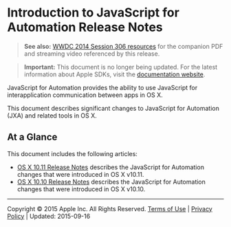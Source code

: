 # Introduction to JavaScript for Automation Release Notes

> **See also:** [WWDC 2014 Session 306 resources](../WWDC-2014-session.md) for the companion PDF and streaming video referenced by this release.

> **Important:** This document is no longer being updated. For the latest information about Apple SDKs, visit the [documentation website](https://developer.apple.com/documentation).

JavaScript for Automation provides the ability to use JavaScript for interapplication communication between apps in OS X.

This document describes significant changes to JavaScript for Automation (JXA) and related tools in OS X.

## At a Glance

This document includes the following articles:

* [OS X 10.11 Release Notes](OSX10-11.html#//apple_ref/doc/uid/TP40014508-CH110-SW1) describes the JavaScript for Automation changes that were introduced in OS X v10.11.
* [OS X 10.10 Release Notes](OSX10-10.html#//apple_ref/doc/uid/TP40014508-CH109-SW1) describes the JavaScript for Automation changes that were introduced in OS X v10.10.

  

---

Copyright © 2015 Apple Inc. All Rights Reserved. [Terms of Use](http://www.apple.com/legal/internet-services/terms/site.html) | [Privacy Policy](http://www.apple.com/privacy/) | Updated: 2015-09-16

